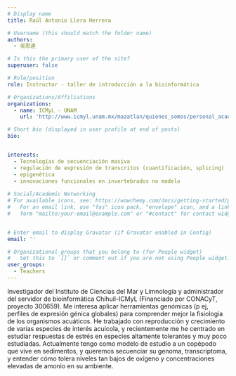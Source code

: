 ```yaml
---
# Display name
title: Raúl Antonio Llera Herrera

# Username (this should match the folder name)
authors:
  - 吳恩達

# Is this the primary user of the site?
superuser: false

# Role/position
role: Instructor - taller de introducción a la bioinformática

# Organizations/Affiliations
organizations:
  - name: ICMyL - UNAM
    url: 'http://www.icmyl.unam.mx/mazatlan/quienes_somos/personal_academico/dr-raul-antonio-llera-herrera'

# Short bio (displayed in user profile at end of posts)
bio:


interests:
  - Tecnologías de secuenciación masiva
  - regulación de expresión de transcritos (cuantificación, splicing)
  - epigenética
  - innovaciones funcionales en invertebrados no modelo
 
# Social/Academic Networking
# For available icons, see: https://wowchemy.com/docs/getting-started/page-builder/#icons
#   For an email link, use "fas" icon pack, "envelope" icon, and a link in the
#   form "mailto:your-email@example.com" or "#contact" for contact widget.


# Enter email to display Gravatar (if Gravatar enabled in Config)
email: ''

# Organizational groups that you belong to (for People widget)
#   Set this to `[]` or comment out if you are not using People widget.
user_groups:
  - Teachers
---
```


Investigador del Instituto de Ciencias del Mar y Limnología y administrador del servidor de bioinformática Chihuil-ICMyL (Financiado por CONACyT, proyecto 300659).
Me interesa aplicar herramientas genómicas (p ej, perfiles de expresión génica globales) para comprender mejor la fisiología de los organismos acuáticos. He trabajado con reproducción y crecimiento de varias especies de interés acuícola, y recientemente me he centrado en estudiar respuestas de estrés en especies altamente tolerantes y muy poco estudiadas. Actualmente tengo como modelo de estudio a un copépodo que vive en sedimentos, y queremos secuenciar su genoma, transcriptoma, y entender cómo tolera niveles tan bajos de oxígeno y concentraciones elevadas de amonio en su ambiente.
